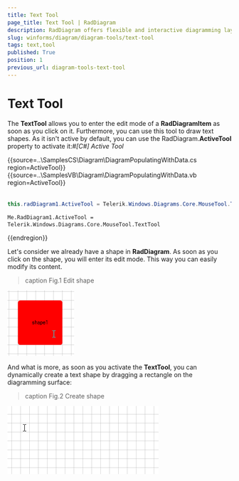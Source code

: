 ```yaml
---
title: Text Tool
page_title: Text Tool | RadDiagram
description: RadDiagram offers flexible and interactive diagramming layouts for your rich data-visualization applications.
slug: winforms/diagram/diagram-tools/text-tool
tags: text,tool
published: True
position: 1
previous_url: diagram-tools-text-tool
---
```


# Text Tool

The __TextTool__ allows you to enter the edit mode of a __RadDiagramItem__ as soon as you click on it. Furthermore, you can use this tool to draw text shapes. As it isn't active by default, you can use the RadDiagram.__ActiveTool__ property to activate it:#_[C#] Active Tool_

{{source=..\SamplesCS\Diagram\DiagramPopulatingWithData.cs region=ActiveTool}} 
{{source=..\SamplesVB\Diagram\DiagramPopulatingWithData.vb region=ActiveTool}} 

````C#
            
this.radDiagram1.ActiveTool = Telerik.Windows.Diagrams.Core.MouseTool.TextTool;

````
````VB.NET
Me.RadDiagram1.ActiveTool = Telerik.Windows.Diagrams.Core.MouseTool.TextTool

````

{{endregion}} 


Let's consider we already have a shape in __RadDiagram__. As soon as you click on the shape, you will enter its edit mode. This way you can easily modify its content.
        
>caption Fig.1 Edit shape

![diagram-tools-text-tool 001](images/diagram-tools-text-tool001.gif)

And what is more, as soon as you activate the __TextTool__, you can dynamically create a text shape by dragging a rectangle on the diagramming surface:
>caption Fig.2 Create shape

![diagram-tools-text-tool 002](images/diagram-tools-text-tool002.gif)
